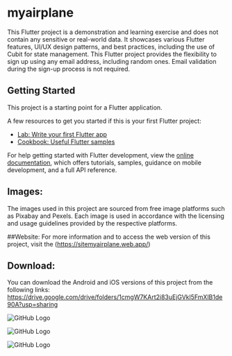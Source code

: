 # myairplane

This Flutter project is a demonstration and learning exercise and does not contain any sensitive or real-world data. 
It showcases various Flutter features, UI/UX design patterns, and best practices, including the use of Cubit for state management.
This Flutter project provides the flexibility to sign up using any email address, including random ones. Email validation during the sign-up process is not required.

## Getting Started

This project is a starting point for a Flutter application.

A few resources to get you started if this is your first Flutter project:

- [Lab: Write your first Flutter app](https://docs.flutter.dev/get-started/codelab)
- [Cookbook: Useful Flutter samples](https://docs.flutter.dev/cookbook)

For help getting started with Flutter development, view the
[online documentation](https://docs.flutter.dev/), which offers tutorials,
samples, guidance on mobile development, and a full API reference.

## Images:
  The images used in this project are sourced from free image platforms such as Pixabay and Pexels. 
  Each image is used in accordance with the licensing and usage guidelines provided by the respective platforms.

##Website:
For more information and to access the web version of this project, visit the (https://sitemyairplane.web.app/)

## Download:
You can download the Android and iOS versions of this project from the following links:
 https://drive.google.com/drive/folders/1cmgW7KArt2i83uEjGVkl5FmXlB1de90A?usp=sharing

 ![GitHub Logo]([https://github.com/username/repo/raw/master/images/logo.png](https://firebasestorage.googleapis.com/v0/b/myairplane-43ba0.appspot.com/o/destinations%2Fshow3.jpeg?alt=media&token=384d6a8f-5873-46e9-92a6-2890e2b28938)https://firebasestorage.googleapis.com/v0/b/myairplane-43ba0.appspot.com/o/destinations%2Fshow3.jpeg?alt=media&token=384d6a8f-5873-46e9-92a6-2890e2b28938)
 
 ![GitHub Logo]([https://github.com/username/repo/raw/master/images/logo.png](https://firebasestorage.googleapis.com/v0/b/myairplane-43ba0.appspot.com/o/destinations%2Fshow2.jpeg?alt=media&token=c0ddaaef-deba-4567-90ad-ecb861c5b183)https://firebasestorage.googleapis.com/v0/b/myairplane-43ba0.appspot.com/o/destinations%2Fshow2.jpeg?alt=media&token=c0ddaaef-deba-4567-90ad-ecb861c5b183)

![GitHub Logo]([https://github.com/username/repo/raw/master/images/logo.png](https://firebasestorage.googleapis.com/v0/b/myairplane-43ba0.appspot.com/o/destinations%2Fshow1.jpeg?alt=media&token=58965680-76a5-4a25-b334-cce8501b9766)https://firebasestorage.googleapis.com/v0/b/myairplane-43ba0.appspot.com/o/destinations%2Fshow1.jpeg?alt=media&token=58965680-76a5-4a25-b334-cce8501b9766)





  
